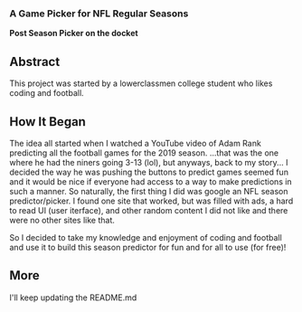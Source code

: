 ### A Game Picker for NFL Regular Seasons
**Post Season Picker on the docket**

## Abstract
This project was started by a lowerclassmen college student who likes coding and football.

## How It Began
The idea all started when I watched a YouTube video of Adam Rank predicting all the football games for the 2019 season.
...that was the one where he had the niners going 3-13 (lol), but anyways, back to my story...
I decided the way he was pushing the buttons to predict games seemed fun and it would be nice if everyone had access to a way to make predictions in such a manner.
So naturally, the first thing I did was google an NFL season predictor/picker. I found one site that worked, but was filled with ads, a hard to read UI
(user iterface), and other random content I did not like and there were no other sites like that.

So I decided to take my knowledge and enjoyment of coding and football and use it to build this season predictor for fun and for all to use (for free)!

## More
I'll keep updating the README.md
